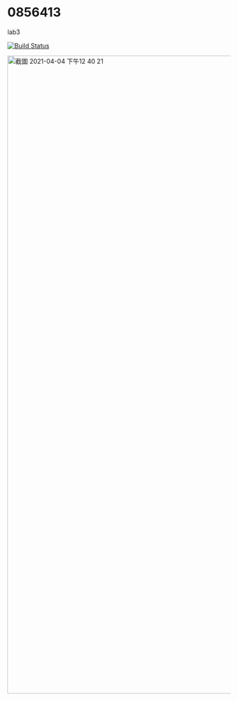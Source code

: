 # 0856413
lab3

[![Build Status](https://travis-ci.com/smrt1520gn/0856413.svg?branch=main)](https://travis-ci.com/smrt1520gn/0856413)

<img width="1440" alt="截圖 2021-04-04 下午12 40 21" src="https://user-images.githubusercontent.com/81891820/113498884-8d3f1080-9543-11eb-8ff6-2bb971aec876.png">

